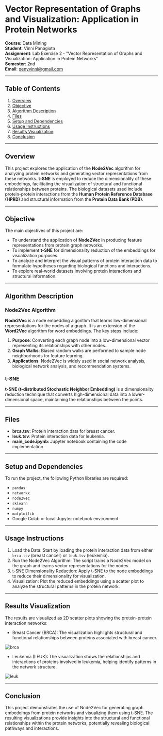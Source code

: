 # Vector Representation of Graphs and Visualization: Application in Protein Networks

**Course**: Data Mining  
**Student**: Vinni Panagiota  
**Assignment**: Lab Exercise 2 - "Vector Representation of Graphs and Visualization: Application in Protein Networks"  
**Semester**: 2nd  
**Email**: penyvinni@gmail.com  

---

## Table of Contents

1. [Overview](#overview)
2. [Objective](#objective)
3. [Algorithm Description](#algorithm-description)
4. [Files](#files)
5. [Setup and Dependencies](#setup-and-dependencies)
6. [Usage Instructions](#usage-instructions)
7. [Results Visualization](#results-visualization)
8. [Conclusion](#conclusion)

---

## Overview

This project explores the application of the **Node2Vec** algorithm for analyzing protein networks and generating vector representations from these networks. **t-SNE** is employed to reduce the dimensionality of these embeddings, facilitating the visualization of structural and functional relationships between proteins. The biological datasets used include protein-protein interactions from the **Human Protein Reference Database (HPRD)** and structural information from the **Protein Data Bank (PDB)**.

---

## Objective

The main objectives of this project are:

- To understand the application of **Node2Vec** in producing feature representations from protein graph networks.
- To implement **t-SNE** for dimensionality reduction of the embeddings for visualization purposes.
- To analyze and interpret the visual patterns of protein interaction data to formulate hypotheses regarding biological functions and interactions.
- To explore real-world datasets involving protein interactions and structural information.

---

## Algorithm Description

### Node2Vec Algorithm

**Node2Vec** is a node embedding algorithm that learns low-dimensional representations for the nodes of a graph. It is an extension of the **Word2Vec** algorithm for word embeddings. The key steps include:

1. **Purpose**: Converting each graph node into a low-dimensional vector representing its relationships with other nodes.
2. **Graph Walks**: Biased random walks are performed to sample node neighborhoods for feature learning.
3. **Applications**: Node2Vec is widely used in social network analysis, biological network analysis, and recommendation systems.

### t-SNE

**t-SNE (t-distributed Stochastic Neighbor Embedding)** is a dimensionality reduction technique that converts high-dimensional data into a lower-dimensional space, maintaining the relationships between the points.

---

## Files

- **brca.tsv**: Protein interaction data for breast cancer.
- **leuk.tsv**: Protein interaction data for leukemia.
- **main_code.ipynb**: Jupyter notebook containing the code implementation.
  
---

## Setup and Dependencies

To run the project, the following Python libraries are required:

- `pandas`
- `networkx`
- `node2vec`
- `sklearn`
- `numpy`
- `matplotlib`
- Google Colab or local Jupyter notebook environment

---

## Usage Instructions

1. Load the Data: Start by loading the protein interaction data from either `brca.tsv` (breast cancer) or `leuk.tsv` (leukemia).
2. Run the Node2Vec Algorithm: The script trains a Node2Vec model on the graph and learns vector representations for the nodes.
3. t-SNE Dimensionality Reduction: Apply t-SNE to the node embeddings to reduce their dimensionality for visualization.
4. Visualization: Plot the reduced embeddings using a scatter plot to analyze the structural patterns in the protein network.

---

## Results Visualization

The results are visualized as 2D scatter plots showing the protein-protein interaction networks:

* Breast Cancer (BRCA): The visualization highlights structural and functional relationships between proteins associated with breast cancer.

![brca](https://github.com/user-attachments/assets/bb32b190-d6c2-4b87-af57-4223dae07ad5)

* Leukemia (LEUK): The visualization shows the relationships and interactions of proteins involved in leukemia, helping identify patterns in the network structure.

![leuk](https://github.com/user-attachments/assets/6db77e07-08de-4267-8da1-c2d1b648aba7)


---

## Conclusion
This project demonstrates the use of Node2Vec for generating graph embeddings from protein networks and visualizing them using t-SNE. The resulting visualizations provide insights into the structural and functional relationships within the protein networks, potentially revealing biological pathways and interactions.
